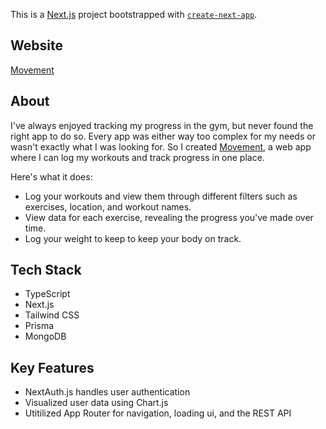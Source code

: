 This is a [Next.js](https://nextjs.org/) project bootstrapped with [`create-next-app`](https://github.com/vercel/next.js/tree/canary/packages/create-next-app).

## Website

[Movement](https://movement-next.vercel.app/)

## About

I've always enjoyed tracking my progress in the gym, but never found the right app to do so. Every app was either way too complex for my needs or wasn't exactly what I was looking for. So I created [Movement](https://movement-next.vercel.app/), a web app where I can log my workouts and track progress in one place.

Here's what it does: 

- Log your workouts and view them through different filters such as exercises, location, and workout names.
- View data for each exercise, revealing the progress you've made over time.
- Log your weight to keep to keep your body on track.

## Tech Stack

- TypeScript
- Next.js
- Tailwind CSS
- Prisma
- MongoDB

## Key Features

- NextAuth.js handles user authentication
- Visualized user data using Chart.js
- Utitilized App Router for navigation, loading ui, and the REST API
